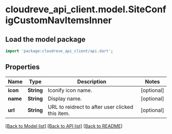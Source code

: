 # cloudreve_api_client.model.SiteConfigCustomNavItemsInner

## Load the model package
```dart
import 'package:cloudreve_api_client/api.dart';
```

## Properties
Name | Type | Description | Notes
------------ | ------------- | ------------- | -------------
**icon** | **String** | Iconify icon name. | [optional] 
**name** | **String** | Display name. | [optional] 
**url** | **String** | URL to reidrect to after user clicked this item. | [optional] 

[[Back to Model list]](../README.md#documentation-for-models) [[Back to API list]](../README.md#documentation-for-api-endpoints) [[Back to README]](../README.md)


